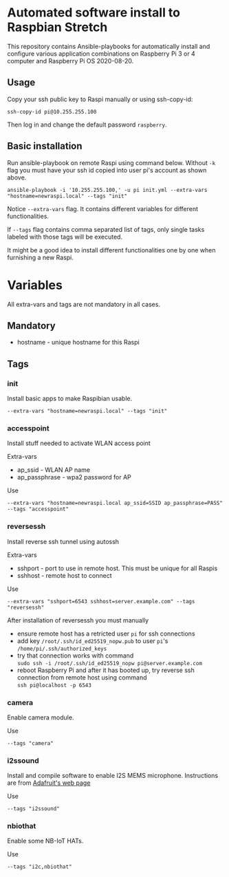 # Automated software install to Raspbian Stretch

This repository contains Ansible-playbooks for automatically
install and configure various application combinations on
Raspberry Pi 3 or 4 computer and Raspberry Pi OS 2020-08-20.

## Usage

Copy your ssh public key to Raspi manually or using ssh-copy-id:

`ssh-copy-id pi@10.255.255.100`

Then log in and change the default password `raspberry`.

## Basic installation

Run ansible-playbook on remote Raspi using command below. 
Without `-k` flag you must have your ssh id copied into user pi's account as shown above.

```
ansible-playbook -i '10.255.255.100,' -u pi init.yml --extra-vars "hostname=newraspi.local" --tags "init"

```
Notice `--extra-vars` flag. It contains different variables for different functionalities.

If `--tags` flag contains comma separated list of tags, only single tasks labeled 
with those tags will be executed.

It might be a good idea to install different functionalities one by one when furnishing a new Raspi. 

# Variables

All extra-vars and tags are not mandatory in all cases.

## Mandatory
 * hostname - unique hostname for this Raspi

## Tags

### init
Install basic apps to make Raspibian usable.

`--extra-vars "hostname=newraspi.local" --tags "init"`

### accesspoint
Install stuff needed to activate WLAN access point

Extra-vars
 * ap_ssid - WLAN AP name
 * ap_passphrase - wpa2 password for AP
 
Use

`--extra-vars "hostname=newraspi.local ap_ssid=SSID ap_passphrase=PASS" --tags "accesspoint"`

### reversessh

Install reverse ssh tunnel using autossh

Extra-vars
 * sshport - port to use in remote host. This must be unique for all Raspis
 * sshhost - remote host to connect
 
Use

`--extra-vars "sshport=6543 sshhost=server.example.com" --tags "reversessh"`

After installation of reversessh you must manually
* ensure remote host has a retricted user `pi` for ssh connections
* add key `/root/.ssh/id_ed25519_nopw.pub` to user `pi`'s `/home/pi/.ssh/authorized_keys`
* try that connection works with command  
  `sudo ssh -i /root/.ssh/id_ed25519_nopw pi@server.example.com`
* reboot Raspberry Pi and after it has booted up, try reverse ssh connection from remote
host using command  
`ssh pi@localhost -p 6543`

### camera
Enable camera module.

Use

`--tags "camera"`

### i2ssound
Install and compile software to enable I2S MEMS microphone.
Instructions are from [Adafruit's web page](https://learn.adafruit.com/adafruit-i2s-mems-microphone-breakout?view=all)

Use

`--tags "i2ssound"`

### nbiothat
Enable some NB-IoT HATs.

Use

`--tags "i2c,nbiothat"`
